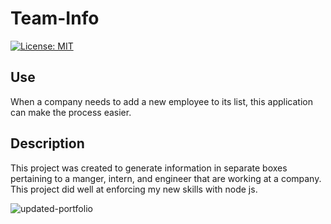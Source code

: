 # Team-Info  
  [![License: MIT](https://img.shields.io/badge/License-MIT-yellow.svg)](https://opensource.org/licenses/MIT)

## Use
When a company needs to add a new employee to its list, this application can make the process easier.

## Description
This project was created to generate information in separate boxes pertaining to a manger, intern, and engineer that are working at a company. This project did well at enforcing my new skills with node js.

![updated-portfolio](./team-node.gif)
